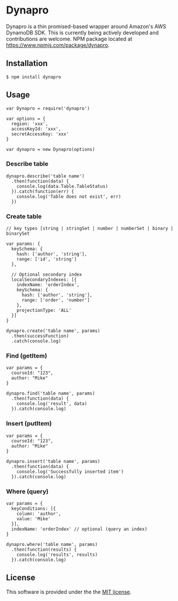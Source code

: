 # Dynapro

Dynapro is a thin promised-based wrapper around Amazon's AWS DynamoDB SDK.  This is currently being actively developed and contributions are welcome.  NPM package located at https://www.npmjs.com/package/dynapro.

## Installation

    $ npm install dynapro

## Usage

    var Dynapro = require('dynapro')

    var options = {
      region: 'xxx',
      accessKeyId: 'xxx',
      secretAccessKey: 'xxx'
    }

    var dynapro = new Dynapro(options)

### Describe table

    dynapro.describe('table name')
      .then(function(data) {
        console.log(data.Table.TableStatus)
      }).catch(function(err) {
        console.log('Table does not exist', err)
      })

### Create table

    // key types [string | stringSet | number | numberSet | binary | binarySet

    var params: {
      keySchema: {
        hash: ['author', 'string'],
        range: ['id', 'string']
      },

      // Optional secondary index
      localSecondaryIndexes: [{
        indexName: 'orderIndex',
        keySchema: {
          hash: ['author', 'string'],
          range: ['order', 'number']
        },
        projectionType: 'ALL'
      }]
    }

    dynapro.create('table name', params)
      .then(successFunction)
      .catch(console.log)

### Find (getItem)

    var params = {
      courseId: "123",
      author: "Mike"
    }

    dynapro.find('table name', params)
      .then(function(data) {
        console.log('result', data)
      }).catch(console.log)

### Insert (putItem)

    var params = {
      courseId: "123",
      author: "Mike"
    }

    dynapro.insert('table name', params)
      .then(function(data) {
        console.log('Successfully inserted item')
      }).catch(console.log)

### Where (query)

    var params = {
      keyConditions: [{
        column: 'author',
        value: 'Mike'
      }],
      indexName: 'orderIndex' // optional (query an index)
    }

    dynapro.where('table name', params)
      .then(function(results) {
        console.log('results', results)
      }).catch(console.log)

## License

This software is provided under the the [MIT license](LICENSE).
